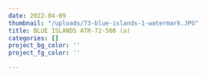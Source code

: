 ```yaml
---
date: 2022-04-09
thumbnail: "/uploads/73-blue-islands-1-watermark.JPG"
title: BLUE ISLANDS ATR-72-500 (a)
categories: []
project_bg_color: ''
project_fg_color: ''

---
```

